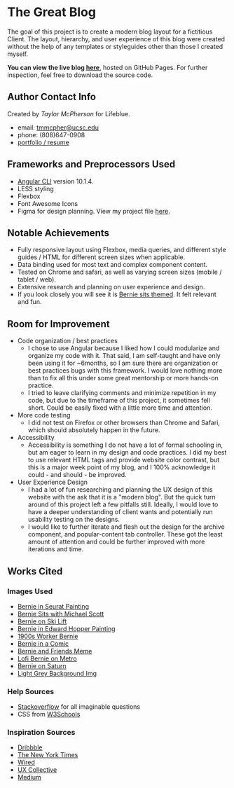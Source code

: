 # The Great Blog

The goal of this project is to create a modern blog layout for a fictitious Client.
The layout, hierarchy, and user experience of this blog were created without the help of any templates 
or styleguides other than those I created myself.

**You can view the live blog [here](https://taylormcpherson.github.io/the-great-blog/)**, hosted on GitHub Pages.
For further inspection, feel free to download the source code. 

## Author Contact Info
Created by *Taylor McPherson* for Lifeblue. 
- email: tmmcpher@ucsc.edu
- phone: (808)647-0908
- [portfolio / resume](https://taylormcpherson.github.io)

## Frameworks and Preprocessors Used
- [Angular CLI](https://github.com/angular/angular-cli) version 10.1.4.
- LESS styling
- Flexbox
- Font Awesome Icons
- Figma for design planning. View my project file [here](https://www.figma.com/file/4Z39m7AZGsGWd5J8iJPEZL/Lifeblue-Assessment?node-id=0%3A1).

## Notable Achievements
- Fully responsive layout using Flexbox, media queries, and different style guides / HTML for different screen sizes when applicable.
- Data binding used for most text and complex component content.
- Tested on Chrome and safari, as well as varying screen sizes (mobile / tablet / web). 
- Extensive research and planning on user experience and design.
- If you look closely you will see it is [Bernie sits themed](https://www.irishtimes.com/news/world/us/bernie-sanders-meme-encapsulates-paradox-of-hero-for-young-americans-1.4471178). It felt relevant and fun.

## Room for Improvement
- Code organization / best practices
    - I chose to use Angular because I liked how I could modularize and organize my code with it. That said, I am self-taught 
    and have only been using it for ~6months, so I am sure there are organization or best practices bugs with this framework. 
    I would love nothing more than to fix all this under some great mentorship or more hands-on practice.
    - I tried to leave clarifying comments and minimize repetition in my code, but due to the timeframe of this project,
     it sometimes fell short. Could be easily fixed with a little more time and attention.
- More code testing
    - I did not test on Firefox or other browsers than Chrome and Safari, which should absolutely happen in the future. 
- Accessibility
    - Accessibility is something I do not have a lot of formal schooling in, but am eager to learn in my design and code practices. 
    I did my best to use relevant HTML tags and provide website color contrast, but this is a major week point of my blog, and I 100% acknowledge it could - and should - be improved.
- User Experience Design
    - I had a lot of fun researching and planning the UX design of this website with the ask that it is a "modern blog". 
    But the quick turn around of this project left a few pitfalls still. Ideally, I would love to have a deeper understanding 
    of client wants and potentially run usability testing on the designs.
    - I would like to further iterate and flesh out the design for the archive component, and popular-content tab controller. 
    These got the least amount of attention and could be further improved with more iterations and time.
   

## Works Cited
### Images Used
- [Bernie in Seurat Painting](https://pbs.twimg.com/media/EsQd6UCXYAMFxAi?format=jpg&name=900x900)
- [Bernie Sits with Michael Scott](https://pbs.twimg.com/media/EsRS1vBXYAMp28p?format=jpg&name=900x900)
- [Bernie on Ski Lift](https://pbs.twimg.com/media/EsOnqA5XcAIk3f-?format=jpg&name=small)
- [Bernie in Edward Hopper Painting](https://pbs.twimg.com/media/EsO5lbtWMAA99-B?format=jpg&name=medium)
- [1900s Worker Bernie](https://pbs.twimg.com/media/EsMzc3UWMAIt0Sp?format=jpg&name=medium)
- [Bernie in a Comic](https://pbs.twimg.com/media/EsQ4VB2WMAEb8rU?format=jpg&name=medium)
- [Bernie and Friends Meme](https://media.socastsrm.com/wordpress/wp-content/blogs.dir/690/files/2021/01/screenshot-2021-01-21-bernie-hashtag-on-instagram-photos-and-videos.png)
- [Lofi Bernie on Metro](https://i.ytimg.com/vi/emOXYuIkFT8/maxresdefault.jpg)
- [Bernie on Saturn](https://cdn.mos.cms.futurecdn.net/vfTtT6y3CE373NCAYWWeUK-1024-80.jpg.webp)
- [Light Grey Background Img](https://images.ttisi.com/wp-content/uploads/2018/09/18093158/background-light-grey.png)

### Help Sources
- [Stackoverflow](https://stackoverflow.com/) for all imaginable questions
- CSS from [W3Schools](https://www.w3schools.com/)

### Inspiration Sources
- [Dribbble](https://dribbble.com/)
- [The New York Times](https://www.nytimes.com/)
- [Wired](https://www.wired.com/)
- [UX Collective](https://uxdesign.cc/)
- [Medium](https://medium.com/)
 



